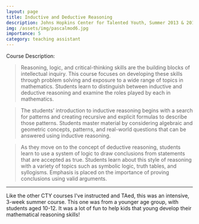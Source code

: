 ```yaml
---
layout: page
title: Inductive and Deductive Reasoning
description: Johns Hopkins Center for Talented Youth, Summer 2013 & 2015
img: /assets/img/pascalmod6.jpg
importance: 5
category: teaching assistant
---
```


Course Description:

>Reasoning, logic, and critical-thinking skills are the building blocks of intellectual inquiry. This course focuses on developing these skills through problem solving and exposure to a wide range of topics in mathematics. Students learn to distinguish between inductive and deductive reasoning and examine the roles played by each in mathematics.

> The students’ introduction to inductive reasoning begins with a search for patterns and creating recursive and explicit formulas to describe those patterns. Students master material by considering algebraic and geometric concepts, patterns, and real-world questions that can be answered using inductive reasoning.

>As they move on to the concept of deductive reasoning, students learn to use a system of logic to draw conclusions from statements that are accepted as true. Students learn about this style of reasoning with a variety of topics such as symbolic logic, truth tables, and syllogisms. Emphasis is placed on the importance of proving conclusions using valid arguments.

---

Like the other CTY courses I've instructed and TAed, this was an intensive, 3-week summer course. This one was from a younger age group, with students aged 10-12. It was a lot of fun to help kids that young develop their mathematical reasoning skills!